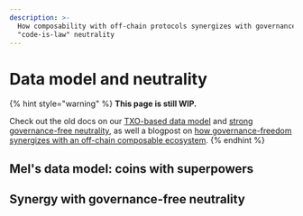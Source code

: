 ```yaml
---
description: >-
  How composability with off-chain protocols synergizes with governance-free,
  "code-is-law" neutrality
---
```


# Data model and neutrality

{% hint style="warning" %}
**This page is still WIP.**&#x20;

Check out the old docs on our [TXO-based data model](https://docs.themelio.org/basic-concepts/02-state/) and [strong governance-free neutrality](https://docs.themelio.org/basic-concepts/01-endogenous-trust/), as well a blogpost on [how governance-freedom synergizes with an off-chain composable ecosystem](https://www.nullchinchilla.me/web3/against-blockchain-governance).
{% endhint %}

## Mel's data model: coins with superpowers

## Synergy with governance-free neutrality
